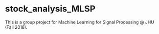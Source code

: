 # stock_analysis_MLSP
This is a group project for Machine Learning for Signal Processing @ JHU (Fall 2018). 
